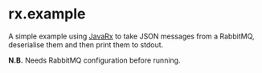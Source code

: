 rx.example
==========

A simple example using [JavaRx](https://github.com/ReactiveX/RxJava) to take JSON messages from a RabbitMQ, deserialise them and then print them to stdout.

**N.B.** Needs RabbitMQ configuration before running.   

